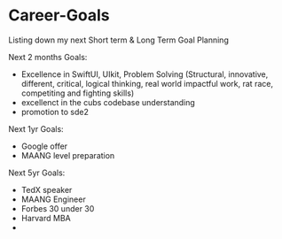 # Career-Goals
Listing down my next Short term &amp; Long Term Goal Planning


Next 2 months Goals:
- Excellence in SwiftUI, UIkit, Problem Solving (Structural, innovative, different, critical, logical thinking, real world impactful work, rat race, competiting and fighting skills)
- excellenct in the cubs codebase understanding
- promotion to sde2
  
Next 1yr Goals:
- Google offer
- MAANG level preparation

Next 5yr Goals:
- TedX speaker
- MAANG Engineer
- Forbes 30 under 30
- Harvard MBA
-
